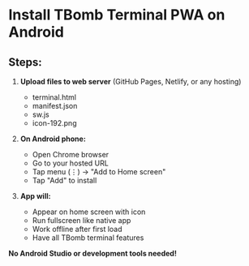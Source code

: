 # Install TBomb Terminal PWA on Android

## Steps:

1. **Upload files to web server** (GitHub Pages, Netlify, or any hosting)
   - terminal.html
   - manifest.json  
   - sw.js
   - icon-192.png

2. **On Android phone:**
   - Open Chrome browser
   - Go to your hosted URL
   - Tap menu (⋮) → "Add to Home screen"
   - Tap "Add" to install

3. **App will:**
   - Appear on home screen with icon
   - Run fullscreen like native app
   - Work offline after first load
   - Have all TBomb terminal features

**No Android Studio or development tools needed!**